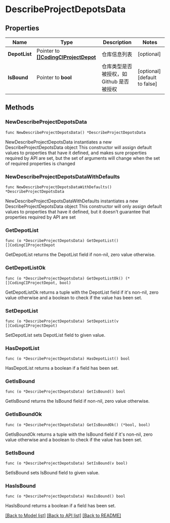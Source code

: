 # DescribeProjectDepotsData

## Properties

Name | Type | Description | Notes
------------ | ------------- | ------------- | -------------
**DepotList** | Pointer to [**[]CodingCIProjectDepot**](CodingCIProjectDepot.md) | 仓库信息列表 | [optional] 
**IsBound** | Pointer to **bool** | 仓库类型是否被授权，如 Github 是否被授权 | [optional] [default to false]

## Methods

### NewDescribeProjectDepotsData

`func NewDescribeProjectDepotsData() *DescribeProjectDepotsData`

NewDescribeProjectDepotsData instantiates a new DescribeProjectDepotsData object
This constructor will assign default values to properties that have it defined,
and makes sure properties required by API are set, but the set of arguments
will change when the set of required properties is changed

### NewDescribeProjectDepotsDataWithDefaults

`func NewDescribeProjectDepotsDataWithDefaults() *DescribeProjectDepotsData`

NewDescribeProjectDepotsDataWithDefaults instantiates a new DescribeProjectDepotsData object
This constructor will only assign default values to properties that have it defined,
but it doesn't guarantee that properties required by API are set

### GetDepotList

`func (o *DescribeProjectDepotsData) GetDepotList() []CodingCIProjectDepot`

GetDepotList returns the DepotList field if non-nil, zero value otherwise.

### GetDepotListOk

`func (o *DescribeProjectDepotsData) GetDepotListOk() (*[]CodingCIProjectDepot, bool)`

GetDepotListOk returns a tuple with the DepotList field if it's non-nil, zero value otherwise
and a boolean to check if the value has been set.

### SetDepotList

`func (o *DescribeProjectDepotsData) SetDepotList(v []CodingCIProjectDepot)`

SetDepotList sets DepotList field to given value.

### HasDepotList

`func (o *DescribeProjectDepotsData) HasDepotList() bool`

HasDepotList returns a boolean if a field has been set.

### GetIsBound

`func (o *DescribeProjectDepotsData) GetIsBound() bool`

GetIsBound returns the IsBound field if non-nil, zero value otherwise.

### GetIsBoundOk

`func (o *DescribeProjectDepotsData) GetIsBoundOk() (*bool, bool)`

GetIsBoundOk returns a tuple with the IsBound field if it's non-nil, zero value otherwise
and a boolean to check if the value has been set.

### SetIsBound

`func (o *DescribeProjectDepotsData) SetIsBound(v bool)`

SetIsBound sets IsBound field to given value.

### HasIsBound

`func (o *DescribeProjectDepotsData) HasIsBound() bool`

HasIsBound returns a boolean if a field has been set.


[[Back to Model list]](../README.md#documentation-for-models) [[Back to API list]](../README.md#documentation-for-api-endpoints) [[Back to README]](../README.md)


